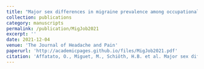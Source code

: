 ```yaml
---
title: "Major sex differences in migraine prevalence among occupational categories: a cross-sectional study using UK Biobank"
collection: publications
category: manuscripts
permalink: /publication/MigJob2021
excerpt: ''
date: 2021-12-04
venue: 'The Journal of Headache and Pain'
paperurl: 'http://academicpages.github.io/files/MigJob2021.pdf'
citation: 'Affatato, O., Miguet, M., Schiöth, H.B. et al. Major sex differences in migraine prevalence among occupational categories: a cross-sectional study using UK Biobank. J Headache Pain 22, 145 (2021). https://doi.org/10.1186/s10194-021-01356-x'
---
```


